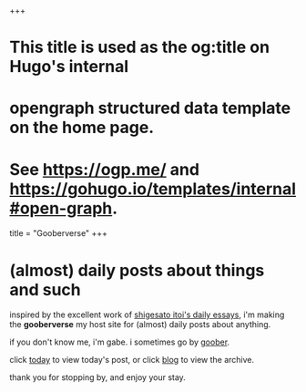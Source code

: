 +++
# This title is used as the og:title on Hugo's internal
# opengraph structured data template on the home page.
# See https://ogp.me/ and https://gohugo.io/templates/internal#open-graph.
title = "Gooberverse"
+++

# (almost) daily posts about things and such

inspired by the excellent work of [shigesato itoi's daily essays](https://www.1101.com), i'm making\
the **gooberverse** my host site for (almost) daily posts about anything.

if you don't know me, i'm gabe. i sometimes go by [goober](https://steamcommunity.com/id/projectg).

click [today](http://localhost:1313/today/) to view today's post, or click [blog](http://localhost:1313/blog/) to view the archive.

thank you for stopping by, and enjoy your stay.